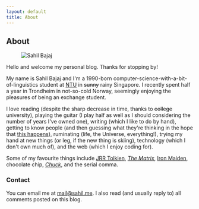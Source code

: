 ```yaml
---
layout: default
title: About
---
```


## About

<figure class="full-width">
	<img src="https://lh5.googleusercontent.com/-NvLffCs4XkQ/UervarK0AaI/AAAAAAAAAtY/Ll7qKCyEpv8/s1600/sahil_bajaj.jpg" alt="Sahil Bajaj">
</figure>

Hello and welcome my personal blog. Thanks for stopping by!

My name is Sahil Bajaj and I'm a 1990-born computer-science-with-a-bit-of-linguistics student at [NTU][] in <del>sunny</del> rainy Singapore. I recently spent half a year  in Trondheim in not-so-cold Norway, seemingly enjoying the pleasures of being an exchange student.

I love reading (despite the sharp decrease in time, thanks to <del>college</del> university), playing the guitar (I play half as well as I should considering the number of years I've owned one), writing (which I like to do by hand), getting to know people (and then guessing what they're thinking in the hope that [this happens][psychic]), ruminating (life, the Universe, everything!), trying my hand at new things (or leg, if the new thing is skiing), technology (which I don't own much of), and the web (which I enjoy coding for).

Some of my favourite things include [JRR Tolkien][tolkien], *[The Matrix][matrix]*, [Iron Maiden][maiden], chocolate chip, *[Chuck][]*, and the serial comma.

### Contact

You can email me at <mail@sahil.me>. I also read (and usually reply to) all comments posted on this blog.

[NTU]: http://www.ntu.edu.sg/
[psychic]: http://xkcd.com/628/
[tolkien]: http://en.wikipedia.org/wiki/Jrr_tolkien
[matrix]: http://en.wikipedia.org/wiki/The_matrix
[maiden]: http://en.wikipedia.org/wiki/Iron_Maiden
[Chuck]: http://en.wikipedia.org/wiki/Chuck_(TV_series)